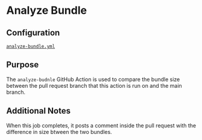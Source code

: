 # Analyze Bundle

## Configuration

[`analyze-bundle.yml`](https://github.com/transcom/mymove/blob/main/.github/workflows/analyze-bundle.yml)

## Purpose

The `analyze-budnle` GitHub Action is used to compare the bundle size between the pull request branch that this action is run on and the main branch.

## Additional Notes

When this job completes, it posts a comment inside the pull request with the difference in size btween the two bundles.
